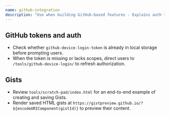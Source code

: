```yaml
---
name: github-integration
description: "Use when building GitHub-based features - Explains auth token usage and Gist rendering helpers."
---
```


## GitHub tokens and auth

- Check whether `github-device-login-token` is already in local storage before prompting users.
- When the token is missing or lacks scopes, direct users to `/tools/github-device-login/` to refresh authorization.

## Gists

- Review `tools/scratch-pad/index.html` for an end-to-end example of creating and saving Gists.
- Render saved HTML gists at `https://gistpreview.github.io/?${encodeURIComponent(gistId)}` to preview their content.
